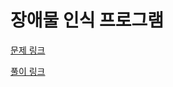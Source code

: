 # 장애물 인식 프로그램

[문제 링크](https://softeer.ai/practice/info.do?idx=1&eid=409)

[풀이 링크](https://vintage-pegasus-b0c.notion.site/a249e1bd68c94e28af02ab6d9082213c)   
